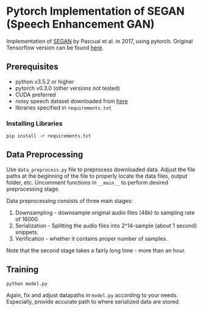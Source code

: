 # Pytorch Implementation of SEGAN (Speech Enhancement GAN)
Implementation of [SEGAN](https://arxiv.org/abs/1703.09452) by Pascual et al. in 2017, using pytorch.
Original Tensorflow version can be found [here](https://github.com/santi-pdp/segan).

## Prerequisites

- python v3.5.2 or higher
- pytorch v0.3.0 (other versions not tested)
- CUDA preferred
- noisy speech dataset downloaded from [here](https://datashare.is.ed.ac.uk/handle/10283/2791)
- libraries specified in `requirements.txt`

### Installing Libraries

`pip install -r requirements.txt`

## Data Preprocessing

Use `data_preprocess.py` file to preprocess downloaded data. 
Adjust the file paths at the beginning of the file to properly locate the data files, output folder, etc.
Uncomment functions in `__main__` to perform desired preprocessing stage.

Data preprocessing consists of three main stages:
1. Downsampling - downsample original audio files (48k) to sampling rate of 16000.
2. Serialization - Splitting the audio files into 2^14-sample (about 1 second) snippets.
3. Verification - whether it contains proper number of samples.

Note that the second stage takes a fairly long time - more than an hour.

## Training

`python model.py`

Again, fix and adjust datapaths in `model.py` according to your needs.
Especially, provide accurate path to where serialized data are stored.
